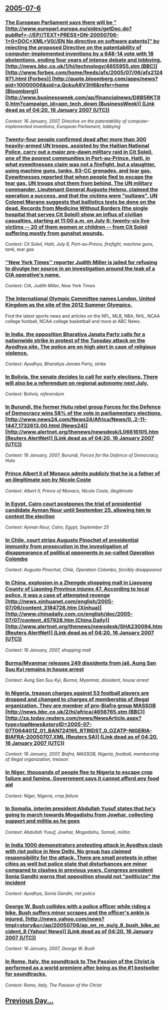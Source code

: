 ## [2005-07-6](/news/2005/07/6/index.md)

### [ The European Parliament says there will be "[http://www.europarl.europa.eu/sides/getDoc.do?pubRef=-//EP//TEXT+PRESS+DN-20050706-1+0+DOC+XML+V0//EN No directive on software patents]" by rejecting the proposed Directive on the patentability of computer-implemented inventions by a 648-14 vote with 18 abstentions, ending four years of intense debate and lobbying. [http://news.bbc.co.uk/1/hi/technology/4655955.stm (BBC)] [http://www.forbes.com/home/feeds/afx/2005/07/06/afx2124971.html (Forbes)] [http://quote.bloomberg.com/apps/news?pid=10000006&sid=a.QckuA8V3H8&refer=home (Bloomberg)] [http://www.businessweek.com/ap/financialnews/D8B5RKT80.htm?campaign_id=apn_tech_down (BusinessWeek)] (Link dead as of 04:20, 16 January 2007 (UTC)) ](/news/2005/07/6/the-european-parliament-says-there-will-be-http-www-europarl-europa-eu-sides-getdoc-do-pubref-ep-text-press-dn-20050706-1-0-doc-xml.md)
_Context: 16 January, 2007, Directive on the patentability of computer-implemented inventions, European Parliament, lobbying_

### [ Twenty-four people confirmed dead after more than 300 heavily-armed UN troops, assisted by the Haitian National Police, carry out a major pre-dawn military raid in Cit Soleil, one of the poorest communities in Port-au-Prince, Haiti, in what eyewitnesses claim was not a firefight, but a slaughter, using machine guns, tanks, 83-CC grenades, and tear gas. Eyewitnesses reported that when people fled to escape the tear gas, UN troops shot them from behind. The UN military commander, Lieutenant General Augusto Heleno, claimed the operation a success, and that the victims were "outlaws". UN Colonel Morano suggests that ballistics tests be done on the dead. Records from Medicine Without Borders (the single hospital that serves Cit Soleil) show an influx of civilian casualties, starting at 11:00 a.m. on July 6: twenty-six live victims -- 20 of them women or children -- from Cit Soleil suffering mostly from gunshot wounds. ](/news/2005/07/6/twenty-four-people-confirmed-dead-after-more-than-300-heavily-armed-un-troops-assisted-by-the-haitian-national-police-carry-out-a-major-p.md)
_Context: Cit Soleil, Haiti, July 6, Port-au-Prince, firefight, machine guns, tank, tear gas_

### [ ''New York Times'' reporter Judith Miller is jailed for refusing to divulge her source in an investigation around the leak of a CIA operative's name. ](/news/2005/07/6/new-york-times-reporter-judith-miller-is-jailed-for-refusing-to-divulge-her-source-in-an-investigation-around-the-leak-of-a-cia-operati.md)
_Context: CIA, Judith Miller, New York Times_

### [ The International Olympic Committee names London, United Kingdom as the site of the 2012 Summer Olympics. ](/news/2005/07/6/the-international-olympic-committee-names-london-united-kingdom-as-the-site-of-the-2012-summer-olympics.md)
Find the latest sports news and articles on the NFL, MLB, NBA, NHL, NCAA college football, NCAA college basketball and more at ABC News.

### [ In India, the opposition Bharatiya Janata Party calls for a nationwide strike in protest of the Tuesday attack on the Ayodhya site. The police are on high alert in case of religious violence. ](/news/2005/07/6/in-india-the-opposition-bharatiya-janata-party-calls-for-a-nationwide-strike-in-protest-of-the-tuesday-attack-on-the-ayodhya-site-the-pol.md)
_Context: Ayodhya, Bharatiya Janata Party, strike_

### [ In Bolivia, the senate decides to call for early elections. There will also be a referendum on regional autonomy next July. ](/news/2005/07/6/in-bolivia-the-senate-decides-to-call-for-early-elections-there-will-also-be-a-referendum-on-regional-autonomy-next-july.md)
_Context: Bolivia, referendum_

### [ In Burundi, the former Hutu rebel group Forces for the Defence of Democracy wins 58% of the vote in parliamentary elections. [http://www.news24.com/News24/Africa/News/0,,2-11-1447_1732613,00.html (News24)] [http://www.alertnet.org/thenews/newsdesk/L06616105.htm (Reuters AlertNet)] (Link dead as of 04:20, 16 January 2007 (UTC))](/news/2005/07/6/in-burundi-the-former-hutu-rebel-group-forces-for-the-defence-of-democracy-wins-58-of-the-vote-in-parliamentary-elections-http-www-ne.md)
_Context: 16 January, 2007, Burundi, Forces for the Defence of Democracy, Hutu_

### [ Prince Albert II of Monaco admits publicly that he is a father of an illegitimate son by Nicole Coste ](/news/2005/07/6/prince-albert-ii-of-monaco-admits-publicly-that-he-is-a-father-of-an-illegitimate-son-by-nicole-coste.md)
_Context: Albert II, Prince of Monaco, Nicole Coste, illegitimate_

### [ In Egypt, Cairo court postpones the trial of presidential candidate Ayman Nour until September 25, allowing him to contest the election ](/news/2005/07/6/in-egypt-cairo-court-postpones-the-trial-of-presidential-candidate-ayman-nour-until-september-25-allowing-him-to-contest-the-election.md)
_Context: Ayman Nour, Cairo, Egypt, September 25_

### [ In Chile, court strips Augusto Pinochet of presidential immunity from prosecution in the investigation of disappearance of political opponents in so-called Operation Colombo ](/news/2005/07/6/in-chile-court-strips-augusto-pinochet-of-presidential-immunity-from-prosecution-in-the-investigation-of-disappearance-of-political-oppone.md)
_Context: Augusto Pinochet, Chile, Operation Colombo, forcibly disappeared_

### [ In China, explosion in a Zhengde shopping mall in Liaoyang County of Liaoning Province injures 47. According to local police, it was a case of attempted revenge [http://news.xinhuanet.com/english/2005-07/06/content_3184728.htm (Xinhua)] [http://www.chinadaily.com.cn/english/doc/2005-07/07/content_457928.htm (China Daily)] [http://www.alertnet.org/thenews/newsdesk/SHA230094.htm (Reuters AlertNet)] (Link dead as of 04:20, 16 January 2007 (UTC))](/news/2005/07/6/in-china-explosion-in-a-zhengde-shopping-mall-in-liaoyang-county-of-liaoning-province-injures-47-according-to-local-police-it-was-a-case.md)
_Context: 16 January, 2007, shopping mall_

### [ Burma/Myanmar releases 249 dissidents from jail. Aung San Suu Kyi remains in house arrest ](/news/2005/07/6/burma-myanmar-releases-249-dissidents-from-jail-aung-san-suu-kyi-remains-in-house-arrest.md)
_Context: Aung San Suu Kyi, Burma, Myanmar, dissident, house arrest_

### [ In Nigeria, treason charges against 53 football players are dropped and changed to charges of membership of illegal organization. They are member of pro-Biafra group MASSOB [http://news.bbc.co.uk/2/hi/africa/4656765.stm (BBC)] [http://za.today.reuters.com/news/NewsArticle.aspx?type=topNews&storyID=2005-07-07T064401Z_01_BAN724195_RTRIDST_0_OZATP-NIGERIA-BIAFRA-20050707.XML (Reuters SA)] (Link dead as of 04:20, 16 January 2007 (UTC))](/news/2005/07/6/in-nigeria-treason-charges-against-53-football-players-are-dropped-and-changed-to-charges-of-membership-of-illegal-organization-they-are.md)
_Context: 16 January, 2007, Biafra, MASSOB, Nigeria, football, membership of illegal organization, treason_

### [ In Niger, thousands of people flee to Nigeria to escape crop failure and famine. Government says it cannot afford any food aid ](/news/2005/07/6/in-niger-thousands-of-people-flee-to-nigeria-to-escape-crop-failure-and-famine-government-says-it-cannot-afford-any-food-aid.md)
_Context: Niger, Nigeria, crop failure_

### [ In Somalia, interim president Abdullah Yusuf states that he's going to march towards Mogadishu from Jowhar, collecting support and militia as he goes ](/news/2005/07/6/in-somalia-interim-president-abdullah-yusuf-states-that-he-s-going-to-march-towards-mogadishu-from-jowhar-collecting-support-and-militia.md)
_Context: Abdullah Yusuf, Jowhar, Mogadishu, Somali, militia_

### [ In India 1000 demonstrators protesting attack in Ayodhya clash with riot police in New Delhi. No group has claimed responsibility for the attack. There are small protests in other cities as well but police state that disturbances are minor compared to clashes in previous years. Congress president Sonia Gandhi warns that opposition should not "politicize" the incident ](/news/2005/07/6/in-india-1000-demonstrators-protesting-attack-in-ayodhya-clash-with-riot-police-in-new-delhi-no-group-has-claimed-responsibility-for-the-a.md)
_Context: Ayodhya, Sonia Gandhi, riot police_

### [ George W. Bush collides with a police officer while riding a bike. Bush suffers minor scrapes and the officer's ankle is injured. [http://news.yahoo.com/news?tmpl=story&u=/ap/20050706/ap_on_re_eu/g_8_bush_bike_accident_8 (Yahoo! News)] (Link dead as of 04:20, 16 January 2007 (UTC))](/news/2005/07/6/george-w-bush-collides-with-a-police-officer-while-riding-a-bike-bush-suffers-minor-scrapes-and-the-officer-s-ankle-is-injured-http-n.md)
_Context: 16 January, 2007, George W. Bush_

### [ In Rome, Italy, the soundtrack to The Passion of the Christ is performed as a world premiere after being as the #1 bestseller for soundtracks.](/news/2005/07/6/in-rome-italy-the-soundtrack-to-the-passion-of-the-christ-is-performed-as-a-world-premiere-after-being-as-the-1-bestseller-for-soundtrac.md)
_Context: Rome, Italy, The Passion of the Christ_

## [Previous Day...](/news/2005/07/5/index.md)

